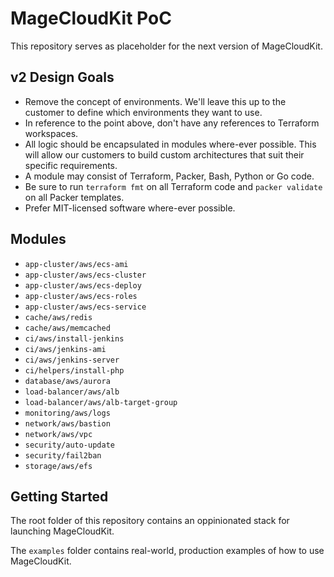 # MageCloudKit PoC

This repository serves as placeholder for the next version of MageCloudKit.

## v2 Design Goals

 * Remove the concept of environments. We'll leave this up to the customer to define which environments they want to use.
 * In reference to the point above, don't have any references to Terraform workspaces.
 * All logic should be encapsulated in modules where-ever possible. This will allow our customers to build custom architectures that suit their specific requirements.
 * A module may consist of Terraform, Packer, Bash, Python or Go code.
 * Be sure to run `terraform fmt` on all Terraform code and `packer validate` on all Packer templates.
 * Prefer MIT-licensed software where-ever possible.

## Modules

 * `app-cluster/aws/ecs-ami`
 * `app-cluster/aws/ecs-cluster`
 * `app-cluster/aws/ecs-deploy`
 * `app-cluster/aws/ecs-roles`
 * `app-cluster/aws/ecs-service`
 * `cache/aws/redis`
 * `cache/aws/memcached`
 * `ci/aws/install-jenkins`
 * `ci/aws/jenkins-ami`
 * `ci/aws/jenkins-server`
 * `ci/helpers/install-php`
 * `database/aws/aurora`
 * `load-balancer/aws/alb`
 * `load-balancer/aws/alb-target-group`
 * `monitoring/aws/logs`
 * `network/aws/bastion`
 * `network/aws/vpc`
 * `security/auto-update`
 * `security/fail2ban`
 * `storage/aws/efs`

## Getting Started

The root folder of this repository contains an oppinionated stack for launching MageCloudKit.

The `examples` folder contains real-world, production examples of how to use MageCloudKit.
